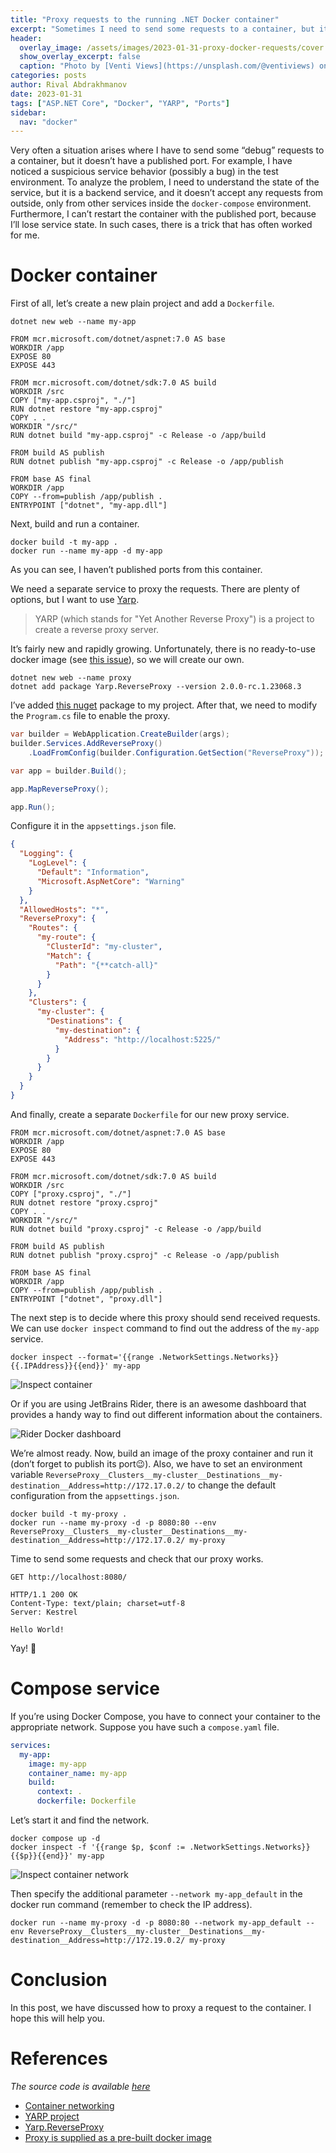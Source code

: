 ```yaml
---
title: "Proxy requests to the running .NET Docker container"
excerpt: "Sometimes I need to send some requests to a container, but its ports are not published and I don't want to restart the container. In this post, I’m going to describe a possible workaround for such a situation."
header:
  overlay_image: /assets/images/2023-01-31-proxy-docker-requests/cover.jpg
  show_overlay_excerpt: false
  caption: "Photo by [Venti Views](https://unsplash.com/@ventiviews) on [Unsplash](https://unsplash.com)"
categories: posts
author: Rival Abdrakhmanov
date: 2023-01-31
tags: ["ASP.NET Core", "Docker", "YARP", "Ports"]
sidebar:
  nav: "docker"
---
```


Very often a situation arises where I have to send some “debug” requests to a container, but it doesn’t have a published port. For example, I have noticed a suspicious service behavior (possibly a bug) in the test environment. To analyze the problem, I need to understand the state of the service, but it is a backend service, and it doesn’t accept any requests from outside, only from other services inside the `docker-compose` environment. Furthermore, I can’t restart the container with the published port, because I’ll lose service state. In such cases, there is a trick that has often worked for me.

# Docker container

First of all, let’s create a new plain project and add a `Dockerfile`.

```
dotnet new web --name my-app 
```

```docker
FROM mcr.microsoft.com/dotnet/aspnet:7.0 AS base
WORKDIR /app
EXPOSE 80
EXPOSE 443

FROM mcr.microsoft.com/dotnet/sdk:7.0 AS build
WORKDIR /src
COPY ["my-app.csproj", "./"]
RUN dotnet restore "my-app.csproj"
COPY . .
WORKDIR "/src/"
RUN dotnet build "my-app.csproj" -c Release -o /app/build

FROM build AS publish
RUN dotnet publish "my-app.csproj" -c Release -o /app/publish

FROM base AS final
WORKDIR /app
COPY --from=publish /app/publish .
ENTRYPOINT ["dotnet", "my-app.dll"]
```

Next, build and run a container.

```
docker build -t my-app .
docker run --name my-app -d my-app
```

As you can see, I haven’t published ports from this container.

We need a separate service to proxy the requests. There are plenty of options, but I want to use [Yarp](https://github.com/microsoft/reverse-proxy).

> YARP (which stands for "Yet Another Reverse Proxy") is a project to create a reverse proxy server.

It’s fairly new and rapidly growing. Unfortunately, there is no ready-to-use docker image (see [this issue](https://github.com/microsoft/reverse-proxy/issues/247)), so we will create our own.

```
dotnet new web --name proxy
dotnet add package Yarp.ReverseProxy --version 2.0.0-rc.1.23068.3
```

I’ve added [this nuget](https://www.nuget.org/packages/Yarp.ReverseProxy) package to my project. After that, we need to modify the `Program.cs` file to enable the proxy.

```csharp
var builder = WebApplication.CreateBuilder(args);
builder.Services.AddReverseProxy()
    .LoadFromConfig(builder.Configuration.GetSection("ReverseProxy"));

var app = builder.Build();

app.MapReverseProxy();

app.Run();
```

Configure it in the `appsettings.json` file.

```json
{
  "Logging": {
    "LogLevel": {
      "Default": "Information",
      "Microsoft.AspNetCore": "Warning"
    }
  },
  "AllowedHosts": "*",
  "ReverseProxy": {
    "Routes": {
      "my-route": {
        "ClusterId": "my-cluster",
        "Match": {
          "Path": "{**catch-all}"
        }
      }
    },
    "Clusters": {
      "my-cluster": {
        "Destinations": {
          "my-destination": {
            "Address": "http://localhost:5225/"
          }
        }
      }
    }
  }
}
```

And finally, create a separate `Dockerfile` for our new proxy service.

```docker
FROM mcr.microsoft.com/dotnet/aspnet:7.0 AS base
WORKDIR /app
EXPOSE 80
EXPOSE 443

FROM mcr.microsoft.com/dotnet/sdk:7.0 AS build
WORKDIR /src
COPY ["proxy.csproj", "./"]
RUN dotnet restore "proxy.csproj"
COPY . .
WORKDIR "/src/"
RUN dotnet build "proxy.csproj" -c Release -o /app/build

FROM build AS publish
RUN dotnet publish "proxy.csproj" -c Release -o /app/publish

FROM base AS final
WORKDIR /app
COPY --from=publish /app/publish .
ENTRYPOINT ["dotnet", "proxy.dll"]
```

The next step is to decide where this proxy should send received requests. We can use `docker inspect` command to find out the address of the `my-app` service.

```
docker inspect --format='{{range .NetworkSettings.Networks}}{{.IPAddress}}{{end}}' my-app
```

![Inspect container](/assets/images/2023-01-31-proxy-docker-requests/inspect-container-ip.png)

Or if you are using JetBrains Rider, there is an awesome dashboard that provides a handy way to find out different information about the containers.

![Rider Docker dashboard](/assets/images/2023-01-31-proxy-docker-requests/rider-docker-dashboard.png)

We’re almost ready. Now, build an image of the proxy container and run it (don’t forget to publish its port😉). Also, we have to set an environment variable `ReverseProxy__Clusters__my-cluster__Destinations__my-destination__Address=http://172.17.0.2/` to change the default configuration from the `appsettings.json`.

```
docker build -t my-proxy .
docker run --name my-proxy -d -p 8080:80 --env ReverseProxy__Clusters__my-cluster__Destinations__my-destination__Address=http://172.17.0.2/ my-proxy
```

Time to send some requests and check that our proxy works.

```http
GET http://localhost:8080/

HTTP/1.1 200 OK
Content-Type: text/plain; charset=utf-8
Server: Kestrel

Hello World!
```

Yay! 🎉

# Compose service

If you’re using Docker Compose, you have to connect your container to the appropriate network. Suppose you have such a `compose.yaml` file.

```yaml
services:
  my-app:
    image: my-app
    container_name: my-app
    build:
      context: .
      dockerfile: Dockerfile
```

Let’s start it and find the network.

```
docker compose up -d
docker inspect -f '{{range $p, $conf := .NetworkSettings.Networks}}{{$p}}{{end}}' my-app
```

![Inspect container network](/assets/images/2023-01-31-proxy-docker-requests/inspect-container-network.png)

Then specify the additional parameter `--network my-app_default` in the docker run command (remember to check the IP address).

```
docker run --name my-proxy -d -p 8080:80 --network my-app_default --env ReverseProxy__Clusters__my-cluster__Destinations__my-destination__Address=http://172.19.0.2/ my-proxy
```

# Conclusion

In this post, we have discussed how to proxy a request to the container. I hope this will help you.

# References

*The source code is available [here](https://github.com/rafaelldi/containers-playground/tree/main/ports)*

- [Container networking](https://docs.docker.com/config/containers/container-networking/)
- [YARP project](https://github.com/microsoft/reverse-proxy)
- [Yarp.ReverseProxy](https://www.nuget.org/packages/Yarp.ReverseProxy)
- [Proxy is supplied as a pre-built docker image](https://github.com/microsoft/reverse-proxy/issues/247)